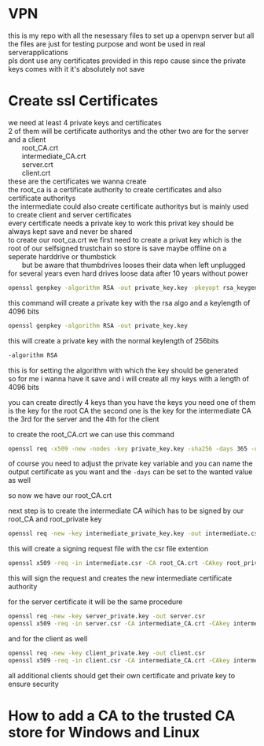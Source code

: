 # VPN
this is my repo with all the nesessary files to set up a openvpn server but all the files are just for testing purpose and wont be used in real serverapplications  
pls dont use any certificates provided in this repo cause since the private keys comes with it it's absolutely not save  



# Create ssl Certificates
we need at least 4 private keys and certificates  
2 of them will be certificate authoritys and the other two are for the server and a client  
&emsp;&emsp;root_CA.crt  
&emsp;&emsp;intermediate_CA.crt  
&emsp;&emsp;server.crt  
&emsp;&emsp;client.crt  
these are the certificates we wanna create  
the root_ca is a certificate authority to create certificates and also certificate authoritys  
the intermediate could also create certificate authoritys but is mainly used to create client and server certificates  
every certificate needs a private key to work this privat key should be always kept save and never be shared  
to create our root_ca.crt we first need to create a privat key which is the root of our selfsigned trustchain so store is save maybe offline on a seperate harddrive or thumbstick  
&emsp;&emsp;but be aware that thumbdrives looses their data when left unplugged for several years even hard drives loose data after 10 years without power  
```bash
openssl genpkey -algorithm RSA -out private_key.key -pkeyopt rsa_keygen_bits:4096
```
this command will create a private key with the rsa algo and a keylength of 4096 bits
```bash
openssl genpkey -algorithm RSA -out private_key.key
```
this will create a private key with the normal keylength of 256bits
```bash
-algorithm RSA
```
this is for setting the algorithm with which the key should be generated  
so for me i wanna have it save and i will create all my keys with a length of 4096 bits  
  
you can create directly 4 keys than you have the keys you need one of them is the key for the root CA the second one is the key for the intermediate CA  
the 3rd for the server and the 4th for the client  

to create the root_CA.crt we can use this command  
```bash
openssl req -x509 -new -nodes -key private_key.key -sha256 -days 365 -out root_CA.crt
```
of course you need to adjust the private key variable and you can name the output certificate as you want and the ```-days``` can be set to the wanted value as well  

so now we have our root_CA.crt  

next step is to create the intermediate CA wihich has to be signed by our root_CA and root_private key

```bash
openssl req -new -key intermediate_private_key.key -out intermediate.csr
```
this will create a signing request file with the csr file extention  
```bash
openssl x509 -req -in intermediate.csr -CA root_CA.crt -CAkey root_private_key.key -CAcreateserial -out intermediate_ca.crt -days 365 -sha256
```
this will sign the request and creates the new intermediate certificate authority  

for the server certificate it will be the same procedure  
```bash
openssl req -new -key server_private.key -out server.csr
openssl x509 -req -in server.csr -CA intermediate_CA.crt -CAkey intermediate_private.key -CAcreateserial -out server.crt -days 365 -sha256
```
and for the client as well
```bash
openssl req -new -key client_private.key -out client.csr
openssl x509 -req -in client.csr -CA intermediate_CA.crt -CAkey intermediate_private.key -CAcreateserial -out client.crt -days 365 -sha256
```

all additional clients should get their own certificate and private key to ensure security  
  
  
# How to add a CA to the trusted CA store for Windows and Linux

